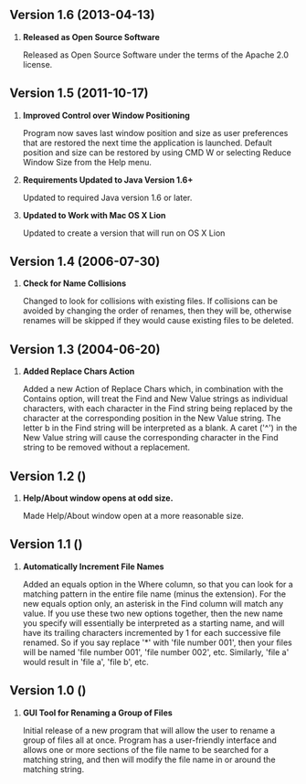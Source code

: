 
## Version 1.6 (2013-04-13)

1. **Released as Open Source Software**

    Released as Open Source Software under the terms of the Apache 2.0 license.


## Version 1.5 (2011-10-17)

1. **Improved Control over Window Positioning**

    Program now saves last window position and size as user preferences that are restored the next time the application is launched. Default position and size can be restored by using CMD W or selecting Reduce Window Size from the Help menu.

2. **Requirements Updated to Java Version 1.6+**

    Updated to required Java version 1.6 or later.

3. **Updated to Work with Mac OS X Lion**

    Updated to create a version that will run on OS X Lion


## Version 1.4 (2006-07-30)

1. **Check for Name Collisions**

    Changed to look for collisions with existing files. If collisions can be avoided by changing the order of renames, then they will be, otherwise renames will be skipped if they would cause existing files to be deleted.


## Version 1.3 (2004-06-20)

1. **Added Replace Chars Action**

    Added a new Action of Replace Chars which, in combination with the Contains option, will treat the Find and New Value strings as individual characters, with each character in the Find string being replaced by the character at the corresponding position in the New Value string. The letter b in the Find string will be interpreted as a blank. A caret ('^') in the New Value string will cause the corresponding character in the Find string to be removed without a replacement.


## Version 1.2 ()

1. **Help/About window opens at odd size.**

    Made Help/About window open at a more reasonable size.


## Version 1.1 ()

1. **Automatically Increment File Names**

    Added an equals option in the Where column, so that you can look for a matching pattern in the entire file name (minus the extension). For the new equals option only, an asterisk in the Find column will match any value. If you use these two new options together, then the new name you specify will essentially be interpreted as a starting name, and will have its trailing characters incremented by 1 for each successive file renamed. So if you say replace '*' with 'file number 001', then your files will be named 'file number 001', 'file number 002', etc. Similarly, 'file a' would result in 'file a', 'file b', etc.


## Version 1.0 ()

1. **GUI Tool for Renaming a Group of Files**

    Initial release of a new program that will allow the user to rename a group of files all at once. Program has a user-friendly interface and allows one or more sections of the file name to be searched for a matching string, and then will modify the file name in or around the matching string.






